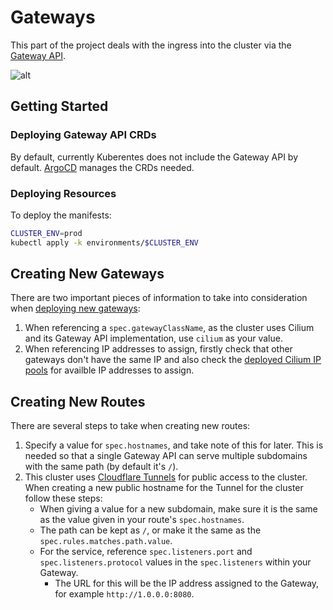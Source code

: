 # Gateways

This part of the project deals with the ingress into the cluster via the [Gateway API](https://gateway-api.sigs.k8s.io/).

![alt](https://gateway-api.sigs.k8s.io/images/resource-model.png)

## Getting Started

### Deploying Gateway API CRDs

By default, currently Kuberentes does not include the Gateway API by default. [ArgoCD](../../argocd/README.md) manages the CRDs needed.

### Deploying Resources

To deploy the manifests:

```bash
CLUSTER_ENV=prod
kubectl apply -k environments/$CLUSTER_ENV
```

## Creating New Gateways

There are two important pieces of information to take into consideration when [deploying new gateways](https://gateway-api.sigs.k8s.io/api-types/gateway/):

1. When referencing a `spec.gatewayClassName`, as the cluster uses Cilium and its Gateway API implementation, use `cilium` as your value.
2. When referencing IP addresses to assign, firstly check that other gateways don't have the same IP and also check the [deployed Cilium IP pools](../cilium/base/ip-pools/) for availble IP addresses to assign.

## Creating New Routes

There are several steps to take when creating new routes:

1. Specify a value for `spec.hostnames`, and take note of this for later. This is needed so that a single Gateway API can serve multiple subdomains with the same path (by default it's `/`).
2. This cluster uses [Cloudflare Tunnels](https://developers.cloudflare.com/cloudflare-one/connections/connect-networks/) for public access to the cluster. When creating a new public hostname for the Tunnel for the cluster follow these steps:
    - When giving a value for a new subdomain, make sure it is the same as the value given in your route's `spec.hostnames`.
    - The path can be kept as `/`, or make it the same as the `spec.rules.matches.path.value`.
    - For the service, reference `spec.listeners.port` and `spec.listeners.protocol` values in the `spec.listeners` within your Gateway.
        - The URL for this will be the IP address assigned to the Gateway, for example `http://1.0.0.0:8080`.

